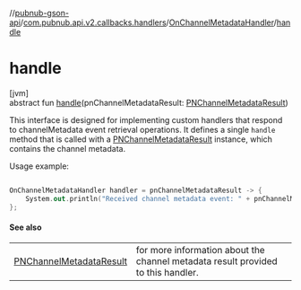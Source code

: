 //[pubnub-gson-api](../../../index.md)/[com.pubnub.api.v2.callbacks.handlers](../index.md)/[OnChannelMetadataHandler](index.md)/[handle](handle.md)

# handle

[jvm]\
abstract fun [handle](handle.md)(pnChannelMetadataResult: [PNChannelMetadataResult](../../com.pubnub.api.models.consumer.objects_api.channel/-p-n-channel-metadata-result/index.md))

 This interface is designed for implementing custom handlers that respond to channelMetadata event retrieval operations. It defines a single `handle` method that is called with a [PNChannelMetadataResult](../../com.pubnub.api.models.consumer.objects_api.channel/-p-n-channel-metadata-result/index.md) instance, which contains the channel metadata. 

 Usage example: 

```kotlin

OnChannelMetadataHandler handler = pnChannelMetadataResult -> {
    System.out.println("Received channel metadata event: " + pnChannelMetadataResult.getEvent());
};

```

#### See also

| | |
|---|---|
| [PNChannelMetadataResult](../../com.pubnub.api.models.consumer.objects_api.channel/-p-n-channel-metadata-result/index.md) | for more information about the channel metadata result provided to this handler. |
